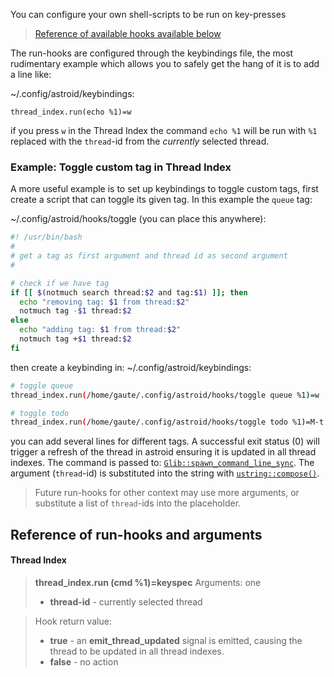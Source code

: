 You can configure your own shell-scripts to be run on key-presses

> [Reference of available hooks available below](#reference-of-run-hooks-and-arguments)

The run-hooks are configured through the keybindings file, the most rudimentary example which allows you to safely get the hang of it is to add a line like:

~/.config/astroid/keybindings:
```
thread_index.run(echo %1)=w
```

if you press `w` in the Thread Index the command `echo %1` will be run with `%1` replaced with the `thread`-id from the _currently_ selected thread. 

### Example: Toggle custom tag in Thread Index 

A more useful example is to set up keybindings to toggle custom tags, first create a script that can toggle its given tag. In this example the `queue` tag:

~/.config/astroid/hooks/toggle (you can place this anywhere):
```sh
#! /usr/bin/bash
#
# get a tag as first argument and thread id as second argument
#

# check if we have tag
if [[ $(notmuch search thread:$2 and tag:$1) ]]; then
  echo "removing tag: $1 from thread:$2"
  notmuch tag -$1 thread:$2
else
  echo "adding tag: $1 from thread:$2"
  notmuch tag +$1 thread:$2
fi
``` 

then create a keybinding in:
~/.config/astroid/keybindings:
```sh
# toggle queue
thread_index.run(/home/gaute/.config/astroid/hooks/toggle queue %1)=w

# toggle todo
thread_index.run(/home/gaute/.config/astroid/hooks/toggle todo %1)=M-t
```

you can add several lines for different tags. A successful exit status (0) will trigger a refresh of the thread in astroid ensuring it is updated in all thread indexes. The command is passed to: [`Glib::spawn_command_line_sync`](https://developer.gnome.org/glibmm/stable/group__Spawn.html#ga75961831b4dd3979bb8ab508ee3b3de7). The argument (`thread`-id) is substituted into the string with [`ustring::compose()`](https://developer.gnome.org/glibmm/stable/classGlib_1_1ustring.html#a18e1242bc0ad8a961a28fb2198392258). 

> Future run-hooks for other context may use more arguments, or substitute a list of `thread`-ids into the placeholder.

## Reference of run-hooks and arguments

#### Thread Index

> **thread_index.run (cmd %1)=keyspec**
> Arguments: one
> - **thread-id** - currently selected thread

> Hook return value:
> - **true** - an **emit_thread_updated** signal is emitted, causing the thread to be updated in all thread indexes.
> - **false** - no action


